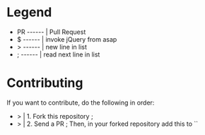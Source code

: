 # Legend
* PR ------ | Pull Request
* $  ------ | invoke jQuery from asap
* \>  ------ | new line in list
* ;  ------ | read next line in list
# Contributing
If you want to contribute, do the following in order:
- \>  | 1. Fork this repository ;
- \>  | 2. Send a PR ;
Then, in your forked repository add this to `` 
